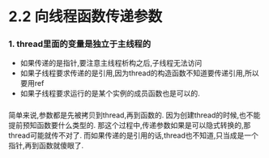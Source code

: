 # 2.2 向线程函数传递参数

### 1. thread里面的变量是独立于主线程的
* 如果传递的是指针,要注意主线程析构之后,子线程无法访问
* 如果子线程要求传递的是引用,因为thread的构造函数不知道要传递引用,所以要用ref
* 如果子线程要求运行的是某个实例的成员函数也是可以的.

### 
简单来说,参数都是先被拷贝到thread,再到函数的.
因为创建thread的时候,也不能提前预知函数要什么类型的.
那这个过程中,传递参数如果是可以隐式转换的,那thread可能就传不对了.
而如果传递的是引用的话,thread也不知道,只当成是一个指针,再到函数就傻眼了.
